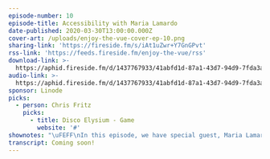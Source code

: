 ```yaml
---
episode-number: 10
episode-title: Accessibility with Maria Lamardo
date-published: 2020-03-30T13:00:00.000Z
cover-art: /uploads/enjoy-the-vue-cover-ep-10.png
sharing-link: 'https://fireside.fm/s/iAt1uZwr+Y7GnGPvt'
rss-link: 'https://feeds.fireside.fm/enjoy-the-vue/rss'
download-link: >-
  https://aphid.fireside.fm/d/1437767933/41abfd1d-87a1-43d7-94d9-7fda3a5120e1/b5d3d549-40a3-4761-bdc0-2bd28803ef56.mp3
audio-link: >-
  https://aphid.fireside.fm/d/1437767933/41abfd1d-87a1-43d7-94d9-7fda3a5120e1/b5d3d549-40a3-4761-bdc0-2bd28803ef56.mp3
sponsor: Linode
picks:
  - person: Chris Fritz
    picks:
      - title: Disco Elysium - Game
        website: '#'
shownotes: "\uFEFF\nIn this episode, we have special guest, Maria Lamardo, who is the Front End Engineer at Pendo. She recently spoke at VueConf with Ben Hong and they were dressed in pink dinosaur outfits and Maria skated! Maria goes in depth about accessibility focus tools, and how she got into the Vue community, which is a passion of hers. Other topics brought up are color with accessibility, CUID, Vimium, and Focus Indicator.\n\uFEFF\nAbout our guest: Maria Lamardo\n    Twitter @MariaLamardo\n    [Github](https://github.com/mlama007)\n    [LinkedIn](https://www.linkedin.com/in/marialamardo/)\n    [Vue School Web Accessibility Course](https://vueschool.io/courses/web-accessibility-fundamentals)\n\uFEFF\n[00:03:38] Maria explains the resources that people should know about, tools, and techniques in the accessibility space. \n\uFEFF\n[00:08:55] Color issues are touched on with accessibility tools and how to deal with it. An app called, “Color Oracle,” is brought up to help for the color impaired. \n\uFEFF\n[00:12:44] Chris mentions a utility that is very useful called, CUID, which generates unique ideas.\n\uFEFF\n[00:16:12] A trick is explained that is very useful if you don’t want attributes to be passed and a Chrome extension called Vimium is mentioned.\n\uFEFF\n[00:23:00] Maria saw a really great talk at an Accessibility Conference by CB Averitt that you should check out.\n\uFEFF\n[00:28:21] Chrome has an extension called, Focus Indicator, that Maria says, “It’s really cute.” Hear what it does. \n\uFEFF\n[00:29:57] The topic of accessibility “faux pas” of touch devices is discussed. \n\uFEFF\n[00:36:35] If you’re having to retrofit an app with accessibility find out where you can start and where are places you can go to get easy wins. \n\uFEFF\n[00:41:13] Accessible design from the beginning was touched on earlier, but now the discussion is on the bigger picture with layouts. \n\uFEFF\n[00:44:37] Screen readers and compatibility is touched on as well as WCAG resources which have really good coding examples.\n\uFEFF\n[00:47:33] If you want to see a cool YouTube series go check out Rob Dodson’s “A11ycasts!” \n\uFEFF\nOther resources:\n[CSS Test Cases](https://dive4cb.github.io/index.html)\n[Pendo](https://www.pendo.io/)\n[Color Oracle](https://colororacle.org/)\n[Vimium](https://chrome.google.com/webstore/detail/vimium/dbepggeogbaibhgnhhndojpepiihcmeb?hl=en)\n[Cuid](https://github.com/ericelliott/cuid)\n[Focus Indicator](https://chrome.google.com/webstore/detail/focus-indicator/heeoeadndnhebmfebjccbhmccmaoedlf?hl=en-US)\n[CB Averitt](https://www.deque.com/blog/author/cb/)\n[Vue Enterprise Boilerplate base-link component](https://github.com/chrisvfritz/vue-enterprise-boilerplate/blob/master/src/components/_base-link.vue)\n[GitHub Ally Organization]()\n[Rob Dodson-A11ycasts on YouTube](https://www.youtube.com/playlist?list=PLNYkxOF6rcICWx0C9LVWWVqvHlYJyqw7g)\n[Vue School-Web Accessibility with Maria](https://vueschool.io/courses/web-accessibility-fundamentals)\n[“The Light” by The Album Leaf](https://open.spotify.com/album/1nNiEgpGPe2Sxy9fCxlIYW?highlight=spotify:track:3YlJKAnvDjHNFjFVy2MXMG)\n[“Da Funk” by Daft Punk](https://open.spotify.com/album/5uRdvUR7xCnHmUW8n64n9y?highlight=spotify:track:0MyY4WcN7DIfbSmp5yej5z)\n[Disco Elysium](https://store.steampowered.com/app/632470/Disco_Elysium/)\n[VS Code shortcut](https://code.visualstudio.com/docs/getstarted/tips-and-tricks)\n[Web Accessibility Talk at VueConf with Maria](https://www.youtube.com/watch?v=mHubDB6DIfE)\n[“Survivor”-Season 33](https://www.cbs.com/shows/survivor/episodes/33/)\n"
transcript: Coming soon!
---
```

